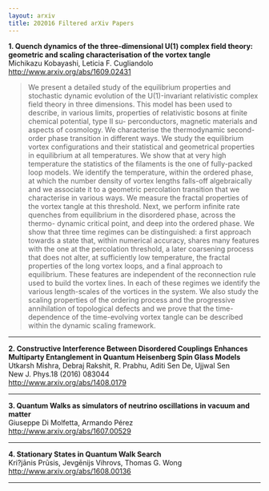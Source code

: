 ```yaml
---
layout: arxiv
title: 202016 Filtered arXiv Papers
---
```


**1.    Quench dynamics of the three-dimensional U(1) complex field theory: geometric and scaling characterisation of the vortex tangle**  
Michikazu Kobayashi, Leticia F. Cugliandolo  
http://www.arxiv.org/abs/1609.02431  
<blockquote>
<p>
We present a detailed study of the equilibrium properties and stochastic dynamic evolution of the U(1)-invariant relativistic complex field theory in three dimensions. This model has been used to describe, in various limits, properties of relativistic bosons at finite chemical potential, type II su- perconductors, magnetic materials and aspects of cosmology. We characterise the thermodynamic second-order phase transition in different ways. We study the equilibrium vortex configurations and their statistical and geometrical properties in equilibrium at all temperatures. We show that at very high temperature the statistics of the filaments is the one of fully-packed loop models. We identify the temperature, within the ordered phase, at which the number density of vortex lengths falls-off algebraically and we associate it to a geometric percolation transition that we characterise in various ways. We measure the fractal properties of the vortex tangle at this threshold. Next, we perform infinite rate quenches from equilibrium in the disordered phase, across the thermo- dynamic critical point, and deep into the ordered phase. We show that three time regimes can be distinguished: a first approach towards a state that, within numerical accuracy, shares many features with the one at the percolation threshold, a later coarsening process that does not alter, at sufficiently low temperature, the fractal properties of the long vortex loops, and a final approach to equilibrium. These features are independent of the reconnection rule used to build the vortex lines. In each of these regimes we identify the various length-scales of the vortices in the system. We also study the scaling properties of the ordering process and the progressive annihilation of topological defects and we prove that the time-dependence of the time-evolving vortex tangle can be described within the dynamic scaling framework.
</p>
</blockquote>

------

**2.    Constructive Interference Between Disordered Couplings Enhances Multiparty Entanglement in Quantum Heisenberg Spin Glass Models**  
Utkarsh Mishra, Debraj Rakshit, R. Prabhu, Aditi Sen De, Ujjwal Sen  
New J. Phys.18 (2016) 083044  
http://www.arxiv.org/abs/1408.0179  
<blockquote>
<p>

</p>
</blockquote>

------

**3.    Quantum Walks as simulators of neutrino oscillations in vacuum and matter**  
Giuseppe Di Molfetta, Armando Pérez  
http://www.arxiv.org/abs/1607.00529  
<blockquote>
<p>

</p>
</blockquote>

------

**4.    Stationary States in Quantum Walk Search**  
Kri?jānis Prūsis, Jevgēnijs Vihrovs, Thomas G. Wong  
http://www.arxiv.org/abs/1608.00136  
<blockquote>
<p>

</p>
</blockquote>

------

